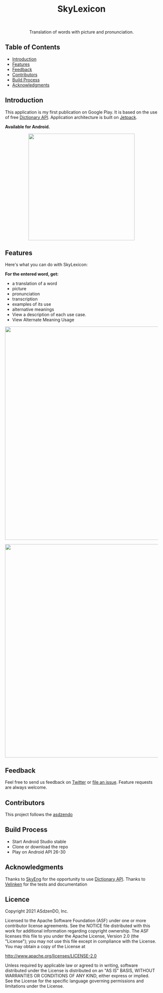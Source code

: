 <h1 align="center"> SkyLexicon </h1> <br>
<!--p align="center"-->
  <!--a href="https://gitpoint.co/"-->
    <!--img alt="SkyLexicon" title="SkyLexicon"--> 
    <!--src="http://i.imgur.com/VShxJHs.png" width="450"-->
  <!--/a-->
<!--/p-->

<p align="center">
  Translation of words with picture and pronunciation.
</p>

<!--p align="center"-->
  <!--a href="https://itunes.apple.com/us/app/gitpoint/id1251245162?mt=8"
    img alt="Download on the App Store" title="App Store" src="http://i.imgur.com/0n2zqHD.png" width="140"
  </a-->

  <!--a href="https://play.google.com/store/apps/details?id=com.gitpoint"
    img alt="Get it on Google Play" title="Google Play" src="http://i.imgur.com/mtGRPuM.png" width="140"
  </a-->
<!--/p-->

<!-- START doctoc generated TOC please keep comment here to allow auto update -->
<!-- DON'T EDIT THIS SECTION, INSTEAD RE-RUN doctoc TO UPDATE -->
<!--- [Backers](#backers-)-->
<!--- [Sponsors](#sponsors-)-->
## Table of Contents

- [Introduction](#introduction)
- [Features](#features)
- [Feedback](#feedback)
- [Contributors](#contributors)
- [Build Process](#build-process)
- [Acknowledgments](#acknowledgments)

<!-- END doctoc generated TOC please keep comment here to allow auto update -->

## Introduction

This application is my first publication on Google Play.
It is based on the use of free [Dictionary API](https://dictionary.skyeng.ru/doc/api/external).
Application architecture is built on [Jetpack](https://developer.android.com/jetpack).

**Available for Android.**

<p align="center">
  <img src = "https://github.com/Velinken/velinken.github.io/blob/main/2021-04-30-20-02-09.png" width=350>
</p>

## Features

Here's what you can do with SkyLexicon:

**For the entered word, get:** 
* a translation of a word
* picture
* pronunciation
* transcription
* examples of its use
* alternative meanings
* View a description of each use case.
* View Alternate Meaning Usage

<p align="center">
  <img src = "prototip" width=700>
</p>

<p align="center">
  <img src = "prototype" width=700>
</p>

## Feedback

Feel free to send us feedback on [Twitter](https://twitter.com/LexiconSky) or [file an issue](https://github.com/Dzendo/SkyLexicon/issues/new). 
Feature requests are always welcome. 

## Contributors

This project follows the [asdzendo](https://github.com/Dzendo) 

## Build Process

- Start Android Studio stable
- Clone or download the repo
- Play on Android API 26-30

## Acknowledgments
  
Thanks to [SkyEng](https://skyeng.ru/) for the opportunity to use [Dictionary API](https://dictionary.skyeng.ru/doc/api/external).
Thanks to [Velinken](https://github.com/Velinken) for the tests and documentation

## Licence
Copyright 2021 ASdzenDO, Inc.

Licensed to the Apache Software Foundation (ASF) under one or more contributor license agreements. See the NOTICE file distributed with this work for additional information regarding copyright ownership. The ASF licenses this file to you under the Apache License, Version 2.0 (the "License"); you may not use this file except in compliance with the License. You may obtain a copy of the License at

http://www.apache.org/licenses/LICENSE-2.0

Unless required by applicable law or agreed to in writing, software distributed under the License is distributed on an "AS IS" BASIS, WITHOUT WARRANTIES OR CONDITIONS OF ANY KIND, either express or implied. See the License for the specific language governing permissions and limitations under the License.